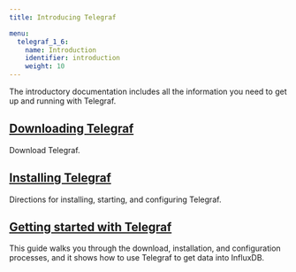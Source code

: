 ```yaml
---
title: Introducing Telegraf

menu:
  telegraf_1_6:
    name: Introduction
    identifier: introduction
    weight: 10
---
```


The introductory documentation includes all the information you need to get up and running with Telegraf.

## [Downloading Telegraf](https://influxdata.com/downloads/#telegraf)
Download Telegraf.

## [Installing Telegraf](/telegraf/v1.6/introduction/installation/)
Directions for installing, starting, and configuring Telegraf.

## [Getting started with Telegraf](/telegraf/v1.6/introduction/getting-started-telegraf/)
This guide walks you through the download, installation, and configuration processes, and it shows how to use Telegraf to get data into InfluxDB.
